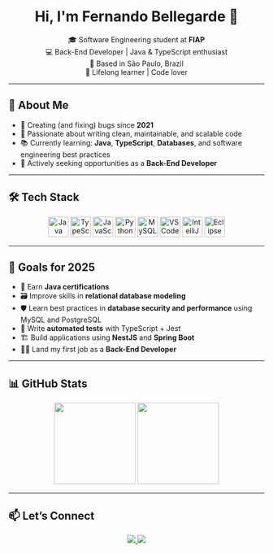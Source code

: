  <h1 align="center">Hi, I'm Fernando Bellegarde 👋</h1>

<p align="center">
  🎓 Software Engineering student at <strong>FIAP</strong><br>
  💻 Back-End Developer | Java & TypeScript enthusiast<br>
  📍 Based in São Paulo, Brazil<br>
  🧠 Lifelong learner | Code lover
</p>

---

## 🚀 About Me

- 🐞 Creating (and fixing) bugs since **2021**
- 🧼 Passionate about writing clean, maintainable, and scalable code
- 📚 Currently learning: **Java**, **TypeScript**, **Databases**, and software engineering best practices
- 💼 Actively seeking opportunities as a **Back-End Developer**

---

## 🛠️ Tech Stack

<p align="center">
  <img src="https://cdn.jsdelivr.net/gh/devicons/devicon/icons/java/java-original.svg" height="40" alt="Java"/>
  <img src="https://cdn.jsdelivr.net/gh/devicons/devicon/icons/typescript/typescript-original.svg" height="40" alt="TypeScript"/>
  <img src="https://cdn.jsdelivr.net/gh/devicons/devicon/icons/javascript/javascript-original.svg" height="40" alt="JavaScript"/>
  <img src="https://cdn.jsdelivr.net/gh/devicons/devicon/icons/python/python-original.svg" height="40" alt="Python"/>
  <img src="https://cdn.jsdelivr.net/gh/devicons/devicon/icons/mysql/mysql-original.svg" height="40" alt="MySQL"/>
  <img src="https://cdn.jsdelivr.net/gh/devicons/devicon/icons/vscode/vscode-original.svg" height="40" alt="VS Code"/>
  <img src="https://cdn.jsdelivr.net/gh/devicons/devicon/icons/intellij/intellij-original.svg" height="40" alt="IntelliJ"/>
  <img src="https://icon.icepanel.io/Technology/svg/Eclipse-IDE.svg" height="40" alt="Eclipse"/>
</p>

---

## 🎯 Goals for 2025

- 📜 Earn **Java certifications** 
- 🗃️ Improve skills in **relational database modeling**
- 🛡️ Learn best practices in **database security and performance** using MySQL and PostgreSQL
- 🧪 Write **automated tests** with TypeScript + Jest
- 🏗️ Build applications using **NestJS** and **Spring Boot**
- 👨‍💼 Land my first job as a **Back-End Developer**

---

## 📊 GitHub Stats

<div align="center">
  <img height="160em" src="https://github-readme-stats.vercel.app/api?username=fernandoBellegarde&show_icons=true&theme=react" />
  <img height="160em" src="https://github-readme-stats.vercel.app/api/top-langs/?username=fernandoBellegarde&layout=compact&theme=react" />
</div>

---

## 📫 Let’s Connect

<p align="center">
  <a href="mailto:bellegardefernando@gmail.com" target="_blank" rel="external">
    <img src="https://img.shields.io/badge/-Gmail-D14836?style=flat&logo=gmail&logoColor=white" />
  </a>
  <a href="https://www.linkedin.com/in/fernandobellegarde" target="_blank" rel="external">
    <img src="https://img.shields.io/badge/-LinkedIn-0A66C2?style=flat&logo=linkedin&logoColor=white" />
  </a>
</p>

